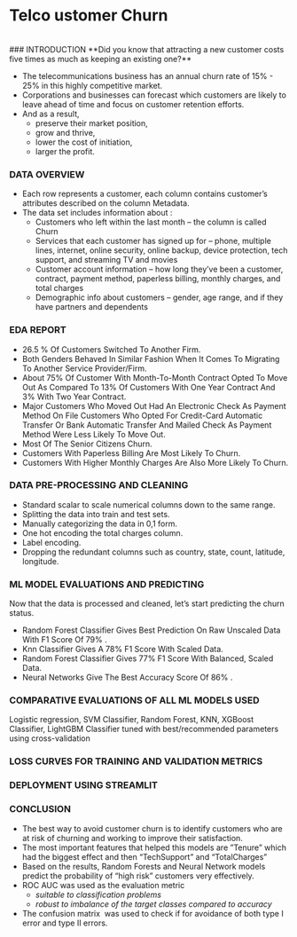 # Telco ustomer Churn
<br>
### INTRODUCTION
**Did you know that attracting a new customer costs five times as much as keeping an existing one?**

- The telecommunications business has an annual churn rate of 15% - 25% in this highly competitive market.
- Corporations and businesses can forecast which customers are likely to leave ahead of time and focus on customer retention efforts.
- And as a result,
  - preserve their market position,
  - grow and thrive,
  - lower the cost of initiation,
  - larger the profit.

### DATA OVERVIEW
- Each row represents a customer, each column contains customer’s attributes described on the column Metadata.
- The data set includes information about :
  - Customers who left within the last month – the column is called Churn
  - Services that each customer has signed up for – phone, multiple lines, internet, online security, online backup, device protection, tech support, and streaming TV and movies
  - Customer account information – how long they’ve been a customer, contract, payment method,
paperless billing, monthly charges, and total charges
  - Demographic info about customers – gender, age range, and if they have partners and dependents

### EDA REPORT
- 26.5 % Of Customers Switched To Another Firm.
- Both Genders Behaved In Similar Fashion When It Comes To Migrating To Another Service Provider/Firm.
- About 75% Of Customer With Month-To-Month Contract Opted To Move Out As Compared To 13% Of Customers With One Year Contract And 3% With Two Year Contract.
- Major Customers Who Moved Out Had An Electronic Check As Payment Method On File Customers Who Opted For Credit-Card Automatic Transfer Or Bank Automatic Transfer And Mailed Check As Payment Method Were Less Likely To Move Out.
- Most Of The Senior Citizens Churn.
- Customers With Paperless Billing Are Most Likely To Churn.
- Customers With Higher Monthly Charges Are Also More Likely To Churn.

### DATA PRE-PROCESSING AND CLEANING
- Standard scalar to scale numerical columns down to the same range.
- Splitting the data into train and test sets.
- Manually categorizing the data in 0,1 form.
- One hot encoding the total charges column.
- Label encoding.
- Dropping the redundant columns such as country, state, count, latitude, longitude.

### ML MODEL EVALUATIONS AND PREDICTING
Now that the data is processed and cleaned, let’s start predicting the churn status.
- Random Forest Classifier Gives Best Prediction On Raw Unscaled Data With F1 Score Of 79% .
- Knn Classifier Gives A 78% F1 Score With Scaled Data.
- Random Forest Classifier Gives 77% F1 Score With Balanced, Scaled Data.
- Neural Networks Give The Best Accuracy Score Of 86% .

### COMPARATIVE EVALUATIONS OF ALL ML MODELS USED
Logistic regression, SVM Classifier, Random Forest, KNN, XGBoost Classifier, LightGBM Classifier tuned with best/recommended parameters using cross-validation

### LOSS CURVES FOR TRAINING AND VALIDATION METRICS

### DEPLOYMENT USING STREAMLIT

### CONCLUSION
- The best way to avoid customer churn is to identify customers who are at risk of churning and working to improve their satisfaction.
- The most important features that helped this models are ”Tenure” which had the biggest effect and then “TechSupport” and “TotalCharges”
- Based on the results, Random Forests and Neural Network models predict the probability of “high risk” customers very effectively.
- ROC AUC was used as the evaluation metric
  - _suitable to classification problems_
  - _robust to imbalance of the target classes compared to accuracy_
- The confusion matrix  was used to check if for avoidance of both type I error and type II errors.
